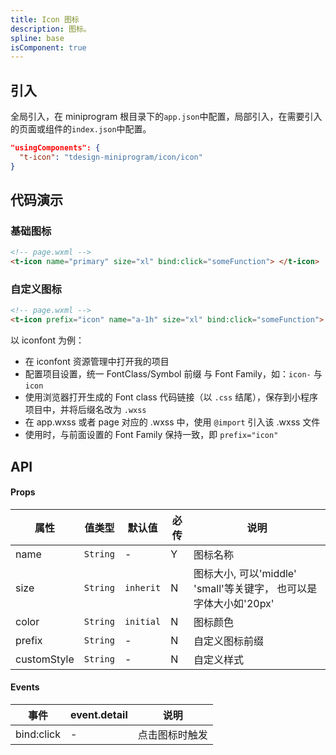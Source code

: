 ```yaml
---
title: Icon 图标
description: 图标。
spline: base
isComponent: true
---
```


## 引入

全局引入，在 miniprogram 根目录下的`app.json`中配置，局部引入，在需要引入的页面或组件的`index.json`中配置。

```json
"usingComponents": {
  "t-icon": "tdesign-miniprogram/icon/icon"
}
```

## 代码演示

### 基础图标

```html
<!-- page.wxml -->
<t-icon name="primary" size="xl" bind:click="someFunction"> </t-icon>
```

### 自定义图标

```html
<!-- page.wxml -->
<t-icon prefix="icon" name="a-1h" size="xl" bind:click="someFunction"> </t-icon>
```

以 iconfont 为例：

- 在 iconfont 资源管理中打开我的项目
- 配置项目设置，统一 FontClass/Symbol 前缀 与 Font Family，如：`icon-` 与 `icon`
- 使用浏览器打开生成的 Font class 代码链接（以 `.css` 结尾），保存到小程序项目中，并将后缀名改为 `.wxss`
- 在 app.wxss 或者 page 对应的 .wxss 中，使用 `@import` 引入该 .wxss 文件
- 使用时，与前面设置的 Font Family 保持一致，即 `prefix="icon"`

## API

#### Props

| 属性        | 值类型   | 默认值    | 必传 | 说明                                                              |
| ----------- | -------- | --------- | ---- | ----------------------------------------------------------------- |
| name        | `String` | -         | Y    | 图标名称                                                          |
| size        | `String` | `inherit` | N    | 图标大小, 可以'middle' 'small'等关键字， 也可以是字体大小如'20px' |
| color       | `String` | `initial` | N    | 图标颜色                                                          |
| prefix      | `String` | -         | N    | 自定义图标前缀                                                          |
| customStyle | `String` | -         | N    | 自定义样式                                                        |

#### Events

| 事件       | event.detail | 说明           |
| ---------- | ------------ | -------------- |
| bind:click | -            | 点击图标时触发 |
